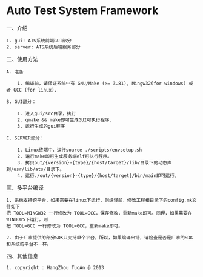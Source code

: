 Auto Test System Framework
================

一、介绍

    1. gui: ATS系统前端GUI部分
    2. server: ATS系统后端服务部分



二、使用方法
    
    A. 准备
    
        1. 编译前，请保证系统中有 GNU/Make (>= 3.81), Mingw32(for windows) 或者 GCC (for linux).
    
    B. GUI部分：
    
        1. 进入gui/src目录，执行
        2. qmake && make即可生成GUI可执行程序.
        3. 运行生成的gui程序
    
    C. SERVER部分：
    
        1. Linux终端中，运行source ./scripts/envsetup.sh
        2. 运行make即可生成服务端elf可执行程序。
        3. 拷贝out/{version}-{type}/{host/target}/lib/目录下的动态库到/usr/lib/ats/目录下。
        4. 运行./out/{version}-{type}/{host/target}/bin/main即可运行。


三、多平台编译


    1. 系统支持跨平台，如果需要在linux下运行，则编译前，修改工程根目录下的config.mk文件如下
    把 TOOL=MINGW32 一行修改为 TOOL=GCC，保存修改，重新make即可。同理，如果需要在WINDOWS下运行，则
    把 TOOL=GCC 一行修改为 TOOL=GCC，重新make即可。
    
    2. 由于厂家提供的部分SDK只支持单个平台，所以，如果编译出错，请检查是否是厂家的SDK和系统的平台不一样。
        
        
四、其他信息

    1. copyright : HangZhou TuoAn @ 2013
